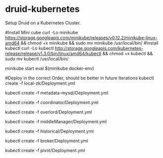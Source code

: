 # druid-kubernetes
Setup Druid on a Kubernetes Cluster.

#Install Mini cube
curl -Lo minikube https://storage.googleapis.com/minikube/releases/v0.12.2/minikube-linux-amd64 && chmod +x minikube && sudo mv minikube /usr/local/bin/
#Install kubectl
curl -Lo kubectl http://storage.googleapis.com/kubernetes-release/release/v1.3.0/bin/linux/amd64/kubectl && chmod +x kubectl && sudo mv kubectl /usr/local/bin/


minikube start
eval $(minikube docker-env)

#Deploy in the correct Order, should be better in future Iterations
kubectl create -f local-zk/Deployment.yml 

kubectl create -f metadata-mysql/Deployment.yml 

kubectl create -f coordinator/Deployment.yml 

kubectl create -f overlord/Deployment.yml 

kubectl create -f middleManager/Deployment.yml 

kubectl create -f historical/Deployment.yml 

kubectl create -f broker/Deployment.yml 

kubectl create -f pivot/Deployment.yml 